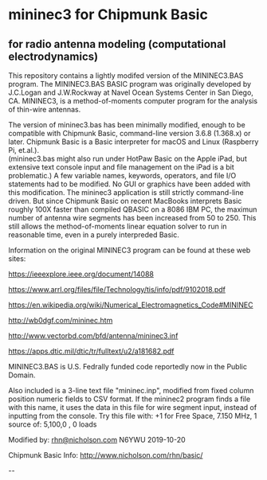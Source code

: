 # mininec3 for Chipmunk Basic
## for radio antenna modeling (computational electrodynamics)

This repository contains a lightly modifed version
of the MININEC3.BAS program.
The MININEC3.BAS BASIC program was
originally developed by J.C.Logan and J.W.Rockway 
at Navel Ocean Systems Center in San Diego, CA.
MININEC3, is a method-of-moments computer program
for the analysis of thin-wire antennas.

The version of mininec3.bas has been minimally modified,
enough to be compatible with Chipmunk Basic,
command-line version 3.6.8 (1.368.x) or later.
Chipmunk Basic is a Basic interpreter
for macOS and Linux (Raspberry Pi, et.al.).  
(mininec3.bas might also run under HotPaw Basic on the Apple iPad,
but extensive text console input and file management
on the iPad is a bit problematic.)
A few variable names, keywords, operators,
and file I/O statements had to be modified.
No GUI or graphics have been added with this modification.
The mininec3 application is still strictly command-line driven.
But since Chipmunk Basic on recent MacBooks
interprets Basic roughly 100X faster than
compiled QBASIC on a 8086 IBM PC, 
the maximun number of antenna wire segments
has been increased from 50 to 250.
This still allows the method-of-moments linear equation solver
to run in reasonable time, even in a purely interpreded Basic.

Information on the original MININEC3 program can be found at these web sites:

  https://ieeexplore.ieee.org/document/14088

  https://www.arrl.org/files/file/Technology/tis/info/pdf/9102018.pdf

  https://en.wikipedia.org/wiki/Numerical_Electromagnetics_Code#MININEC

  http://wb0dgf.com/mininec.htm

  http://www.vectorbd.com/bfd/antenna/mininec3.inf

  https://apps.dtic.mil/dtic/tr/fulltext/u2/a181682.pdf

MININEC3.BAS is U.S. Fedrally funded code reportedly now in the Public Domain.

Also included is a 3-line text file "mininec.inp",
modified from fixed column position numeric fields to CSV format.
If the mininec2 program finds a file with this name,
it uses the data in this file
for wire segment input, instead of inputting from the console.
Try this file with:
+1 for Free Space,
7.150 MHz,
1 source of: 5,100,0 ,
0 loads

Modified by:  rhn@nicholson.com  N6YWU  2019-10-20

Chipmunk Basic Info: http://www.nicholson.com/rhn/basic/

--
